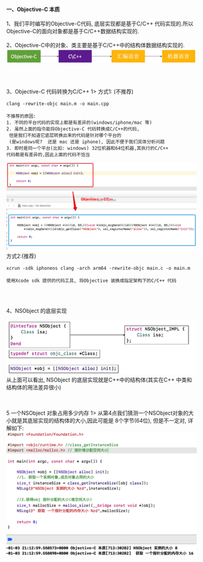#### 一、Objective-C 本质

1、我们平时编写的Objective-C代码, 底层实现都是基于C/C++ 代码实现的.所以Objective-C的面向对象都是基于C/C++数据结构实现的.
<br><br>
2、Objective-C中的对象、类主要是基于C/C++中的结构体数据结构实现的.
![](/assets/ocbz.png)

<br><br>

3、Objective-C 代码转换为C/C++
1> 方式1: (不推荐)
```
clang -rewrite-objc main.m -o main.cpp

不推荐的原因:
1. 不同的平台代码的实现上都是有差异的(windows/iphone/mac 等)
2. 虽然上面的指令能将Objective-C 代码转换成C/C++的代码, 
 但是我们不知道它底层转换出来的代码是针对哪个平台的
 (是windows呢?  还是 mac 还是 iphone), 因此不便于我们具体分析问题
3. 即时是同一个平台(比如: windows) 32位机器和64位机器,其执行的C/C++ 
代码都是有差异的,因此上面的代码不恰当
```

![](/assets/maincpp.png)
方式2:(推荐)
```
xcrun -sdk iphoneos clang -arch arm64 -rewrite-objc main.c -o main.m

使用Xcode sdk 提供的代码工具, 将Objective 装换成指定架构下的C/C++ 代码
```
<br><br>

4、NSObject 的底层实现

![](/assets/ocdcsx.png)
从上面可以看出, NSObject 的底层实现就是C++中的结构体(其实在C++ 中类和结构体的用法差异很小)


<br><br>
5 一个NSObject 对象占用多少内存
1> 从第4点我们猜测一个NSObject对象的大小就是其底层实现的结构体的大小,因此可能是 8个字节(64位), 但是不一定对, 详解如下:
![](/assets/dxdx.png)








